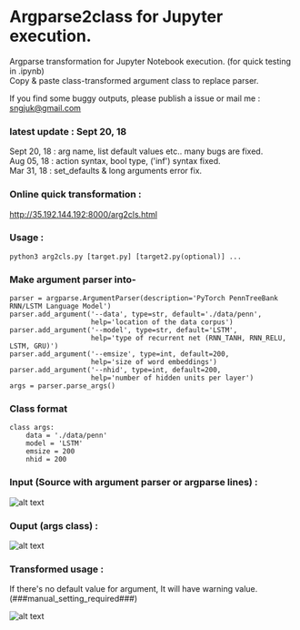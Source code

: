 # Argparse2class for Jupyter execution.

Argparse transformation for Jupyter Notebook execution. (for quick testing in .ipynb)<br />
Copy & paste class-transformed argument class to replace parser. <br/>

If you find some buggy outputs, please publish a issue or mail me : <u> sngjuk@gmail.com </u>
### latest update : Sept 20, 18
Sept 20, 18 : arg name, list default values etc.. many bugs are fixed. <br>
Aug 05, 18 : action syntax, bool type, ('inf') syntax fixed.  <br>
Mar 31, 18 : set_defaults & long arguments error fix. 

### Online quick transformation :
http://35.192.144.192:8000/arg2cls.html

### Usage : 
```
python3 arg2cls.py [target.py] [target2.py(optional)] ...
```

### Make argument parser into-
```
parser = argparse.ArgumentParser(description='PyTorch PennTreeBank RNN/LSTM Language Model')
parser.add_argument('--data', type=str, default='./data/penn',
                    help='location of the data corpus')
parser.add_argument('--model', type=str, default='LSTM',
                    help='type of recurrent net (RNN_TANH, RNN_RELU, LSTM, GRU)')
parser.add_argument('--emsize', type=int, default=200,
                    help='size of word embeddings')
parser.add_argument('--nhid', type=int, default=200,
                    help='number of hidden units per layer')
args = parser.parse_args()
```
### Class format
```
class args:
    data = './data/penn'
    model = 'LSTM'
    emsize = 200
    nhid = 200
```

### Input (Source with argument parser or argparse lines) :

![alt text](http://pds27.egloos.com/pds/201709/01/00/c0134200_59a941fb9501e.png)


### Ouput (args class) :

![alt text](http://thumbnail.egloos.net/600x0/http://pds25.egloos.com/pds/201709/01/00/c0134200_59a936974c78f.png)


### Transformed usage : 
If there's no default value for argument, It will have warning value. (###manual_setting_required###)

![alt text](http://pds21.egloos.com/pds/201709/01/00/c0134200_59a937f65f737.png)
